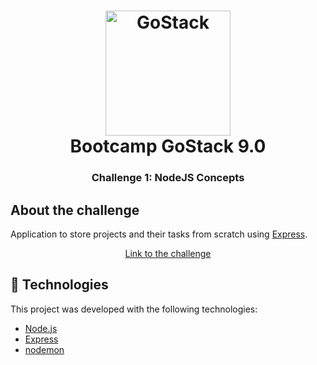 <h1 align="center">
    <img alt="GoStack" src="https://rocketseat-cdn.s3-sa-east-1.amazonaws.com/bootcamp-header.png" width="200px" />
    <br>
    Bootcamp GoStack 9.0 
</h1>

<h3 align="center">
  Challenge 1: NodeJS Concepts
</h3>

## About the challenge

Application to store projects and their tasks from scratch using [Express](https://expressjs.com/pt-br/).

<p align="center">
<a href="https://github.com/Rocketseat/bootcamp-gostack-desafio-01/blob/master/README.md#desafio-01-conceitos-do-nodejs">Link to the challenge</a>
</p>

## :rocket: Technologies

This project was developed with the following technologies:

-  [Node.js][nodejs]
-  [Express](https://expressjs.com/)
-  [nodemon](https://nodemon.io/)



[nodejs]: https://nodejs.org/
